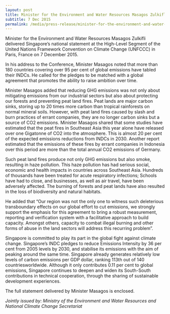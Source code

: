 ```yaml
---
layout: post
title: Minister for the Environment and Water Resources Masagos Zulkifli Delivered Singapore's National Statement at COP-21 in Paris
subtitle: 7 Dec 2015
permalink: /media/press-release/minister-for-the-environment-and-water-resources-mr-masagos-zulkifli-delivered-singapore's-national-statement-at-cop-21-in-paris/
---
```


Minister for the Environment and Water Resources Masagos Zulkifli delivered Singapore’s national statement at the High-Level Segment of the United Nations Framework Convention on Climate Change (UNFCCC) in Paris, France on 7 December 2015.

In his address to the Conference, Minister Masagos noted that more than 180 countries covering over 95 per cent of global emissions have tabled their INDCs. He called for the pledges to be matched with a global agreement that promotes the ability to raise ambition over time.

Minister Masagos added that reducing GHG emissions was not only about mitigating emissions from our industrial sectors but also about protecting our forests and preventing peat land fires.  Peat lands are major carbon sinks, storing up to 20 times more carbon than tropical rainforests on normal mineral soils. However, with peat land fires caused by slash and burn practices of errant companies, they are no longer carbon sinks but a source of CO2 emissions. Minister Masagos shared that some studies have estimated that the peat fires in Southeast Asia this year alone have released over one Gigatonne of CO2 into the atmosphere. This is almost 20 per cent of the expected emissions reductions from INDCs in 2030. Another report estimated that the emissions of these fires by errant companies in Indonesia over this period are more than the total annual CO2 emissions of Germany. 

Such peat land fires produce not only GHG emissions but also smoke, resulting in haze pollution. This haze pollution has had serious social, economic and health impacts in countries across Southeast Asia. Hundreds of thousands have been treated for acute respiratory infections; Schools have had to close, and businesses, as well as air travel, have been adversely affected. The burning of forests and peat lands have also resulted in the loss of biodiversity and natural habitats.

He added that “Our region was not the only one to witness such deleterious transboundary effects on our global effort to cut emissions, we strongly support the emphasis for this agreement to bring a robust measurement, reporting and verification system with a facilitative approach to build capacity. Amongst others, capacity to combat illegal burning and other forms of abuse in the land sectors will address this recurring problem”.

Singapore is committed to play its part in the global fight against climate change. Singapore’s INDC pledges to reduce Emissions Intensity by 36 per cent from 2005 levels by 2030, and stabilise its emissions with the aim of peaking around the same time. Singapore already generates relatively low levels of carbon emissions per GDP dollar, ranking 113th out of 140 countriesworldwide.  Although it only contributes 0.11 per cent to global emissions, Singapore continues to deepen and widen its South-South contributions in technical cooperation, through the sharing of sustainable development experiences.

The full statement delivered by Minister Masagos is enclosed. 

*Jointly issued by: Ministry of the Environment and Water Resources and National Climate Change Secretariat*
